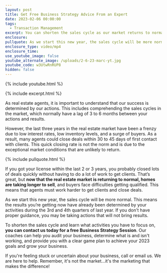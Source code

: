```yaml
---
layout: post
title: Get Free Business Strategy Advice From an Expert
date: 2023-02-06 00:00:00
tags:
  - Transaction Management
excerpt: You can shorten the sales cycle as our market returns to normal.
enclosure:
pullquote: As we start this new year, the sales cycle will be more normal.
enclosure_type: video/mp4
enclosure_time:
use_youtube_image: false
youtube_alternate_image: /uploads/2-6-23-marc-yt.jpg
youtube_code: w3UtwRnRUP8
hidden: false
---
```

{% include youtube.html %}

{% include excerpt.html %}

As real estate agents, it is important to understand that our success is determined by our actions. This includes comprehending the sales cycles in the market, which normally have a lag of 3 to 6 months between your actions and results.

However, the last three years in the real estate market have been a frenzy due to low interest rates, low inventory levels, and a surge of buyers. As a result, many agents could close deals within 30 to 45 days of first contact with clients. This quick closing rate is not the norm and is due to the exceptional market conditions that are unlikely to return.

{% include pullquote.html %}

If you got your license within the last 2 or 3 years, you probably closed lots of deals quickly without having to do a lot of work to get clients. That’s great, but **now that the real estate market is returning to normal, homes are taking longer to sell**, and buyers face difficulties getting qualified. This means that agents must work harder to get clients and close deals.&nbsp;

As we start this new year, the sales cycle will be more normal. This means the results you’re getting now have already been determined by your activities during the 3rd and 4th quarters of last year. If you don't have proper guidance, you may be taking actions that will not bring results.

To shorten the sales cycle and learn what activities you have to focus on, **you can contact us today for a free Business Strategy Session**. Our coaches can help you audit your business, determine what is and isn't working, and provide you with a clear game plan to achieve your 2023 goals and grow your business.

If you're feeling stuck or uncertain about your business, call or email us. We are here to help. Remember, it's not the market...it's the marketing that makes the difference!